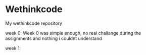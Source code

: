 # Wethinkcode
My wethinkcode repository

week 0:
Week 0 was simple enough, no real challange during the assignments and nothing i couldnt understand

week 1:
